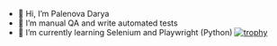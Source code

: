 - 👋 Hi, I’m Palenova Darya
- 👀 I’m manual QA and write automated tests
- 🌱 I’m currently learning Selenium and Playwright (Python)
[![trophy](https://github-profile-trophy.vercel.app/Darya_Palenova=ryo-ma)](https://github.com/ryo-ma/github-profile-trophy)

<!---
Curasao/Curasao is a ✨ special ✨ repository because its `README.md` (this file) appears on your GitHub profile.
You can click the Preview link to take a look at your changes.
--->
